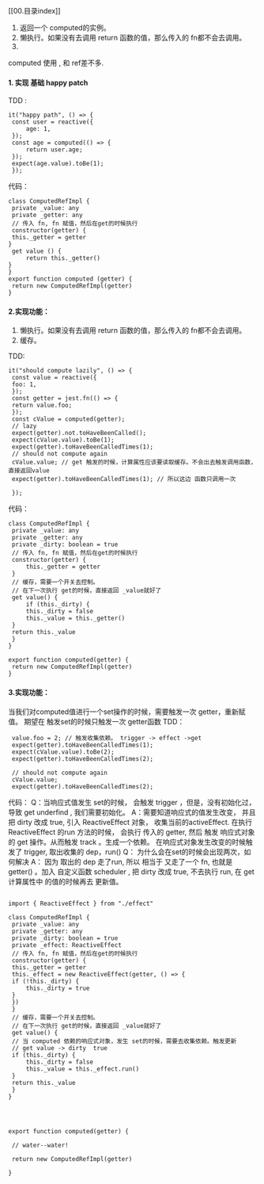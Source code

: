 [[00.目录index]]
1. 返回一个 computed的实例。
2. 懒执行。如果没有去调用 return 函数的值，那么传入的 fn都不会去调用。
3. 
computed 使用 , 和 ref差不多.
#### 1. 实现 基础 happy patch 
TDD : 
```
it("happy path", () => {
 const user = reactive({
	 age: 1,
 });
 const age = computed(() => {
	 return user.age;
 });
 expect(age.value).toBe(1);
 });

```
代码：
```
class ComputedRefImpl {
 private _value: any
 private _getter: any
 // 传入 fn, fn 赋值，然后在get的时候执行
 constructor(getter) {
 this._getter = getter
}
 get value () {
	 return this._getter()
}
}
export function computed (getter) {
 return new ComputedRefImpl(getter)
}

```
#### 2.实现功能：
1. 懒执行。如果没有去调用 return 函数的值，那么传入的 fn都不会去调用。
2. 缓存。

TDD:
```
it("should compute lazily", () => {
 const value = reactive({
 foo: 1,
 });
 const getter = jest.fn(() => {
 return value.foo;
 });
 const cValue = computed(getter);
 // lazy
 expect(getter).not.toHaveBeenCalled();
 expect(cValue.value).toBe(1);
 expect(getter).toHaveBeenCalledTimes(1);
 // should not compute again
 cValue.value; // get 触发的时候，计算属性应该要读取缓存。不会出去触发调用函数，直接返回value
 expect(getter).toHaveBeenCalledTimes(1); // 所以这边 函数只调用一次
 
 });

```
代码：
```
class ComputedRefImpl {
 private _value: any
 private _getter: any
 private _dirty: boolean = true
 // 传入 fn, fn 赋值，然后在get的时候执行
 constructor(getter) {
	 this._getter = getter
 }
 // 缓存，需要一个开关去控制。
 // 在下一次执行 get的时候，直接返回 _value就好了
 get value() {
	 if (this._dirty) {
	 this._dirty = false
	 this._value = this._getter()
 }
 return this._value
 }
}

export function computed(getter) {
 return new ComputedRefImpl(getter)
}
```
#### 3.实现功能：
当我们对computed值进行一个set操作的时候，需要触发一次 getter，重新赋值。
期望在 触发set的时候只触发一次 getter函数
TDD：
```
 value.foo = 2; // 触发收集依赖。 trigger -> effect ->get
 expect(getter).toHaveBeenCalledTimes(1);
 expect(cValue.value).toBe(2);
 expect(getter).toHaveBeenCalledTimes(2);
 
 // should not compute again
 cValue.value;
 expect(getter).toHaveBeenCalledTimes(2);
```
代码：
Q：当响应式值发生 set的时候， 会触发 trigger ，但是，没有初始化过，导致 get underfind , 我们需要初始化。
A：需要知道响应式的值发生改变， 并且 把 dirty 改成  true, 引入 
ReactiveEffect 对象， 收集当前的activeEffect.
在执行 ReactiveEffect 的run 方法的时候， 会执行 传入的 getter,
然后 触发 响应式对象的 get 操作。从而触发 track 。生成一个依赖。
在响应式对象发生改变的时候触发了 trigger, 取出收集的 dep，run()
Q： 为什么会在set的时候会出现两次，如何解决
A： 因为 取出的 dep 走了run, 所以 相当于 又走了一个 fn, 也就是 getter() 。加入 自定义函数 scheduler , 把 dirty 改成  true, 不去执行
run, 在 get计算属性中 的值的时候再去 更新值。

```

import { ReactiveEffect } from "./effect"
  
class ComputedRefImpl {
 private _value: any
 private _getter: any
 private _dirty: boolean = true
 private _effect: ReactiveEffect
 // 传入 fn, fn 赋值，然后在get的时候执行
 constructor(getter) {
 this._getter = getter
 this._effect = new ReactiveEffect(getter, () => {
 if (!this._dirty) {
	 this._dirty = true
 }
 })
 }
 // 缓存，需要一个开关去控制。
 // 在下一次执行 get的时候，直接返回 _value就好了
 get value() {
 // 当 computed 依赖的响应式对象，发生 set的时候，需要去收集依赖。触发更新
 // get value -> dirty  true
 if (this._dirty) {
	 this._dirty = false
	 this._value = this._effect.run()
 }
 return this._value
 }
}

  
  

export function computed(getter) {

 // water--water!

 return new ComputedRefImpl(getter)

}

```

